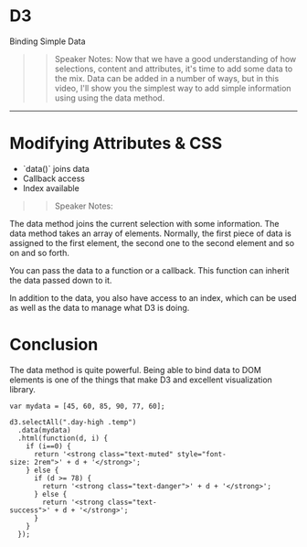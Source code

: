 <!-- .slide: data-state="title" -->
# D3 
Binding Simple Data

>> Speaker Notes:
Now that we have a good understanding of how selections, content and attributes, it's time to add some data to the mix. Data can be added in a number of ways, but in this video, I'll show you the simplest way to add simple information using using the data method.

---

# Modifying Attributes &amp; CSS

<ul>
	<li class="fragment">`data()` joins data</li>
	<li class="fragment">Callback access</li>
	<li class="fragment">Index available</li>
</ul>

>> Speaker Notes:

The data method joins the current selection with some information.
The data method takes an array of elements. Normally, the first piece of data is assigned to the first element, the second one to the second element and so on and so forth.

You can pass the data to a function or a callback. This function can inherit the data passed down to it.

In addition to the data, you also have access to an index, which can be used as well as the data to manage what D3 is doing.

# Conclusion
The data method is quite powerful. Being able to bind data to DOM elements is one of the things that make D3 and excellent visualization library.

```
var mydata = [45, 60, 85, 90, 77, 60];

d3.selectAll(".day-high .temp")
  .data(mydata)
  .html(function(d, i) {
    if (i==0) {
      return '<strong class="text-muted" style="font-size: 2rem">' + d + '</strong>';
    } else {
      if (d >= 78) {
        return '<strong class="text-danger">' + d + '</strong>';
      } else {
        return '<strong class="text-success">' + d + '</strong>';      
      }
    }
  });


